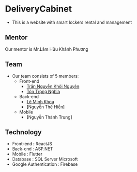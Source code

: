 # DeliveryCabinet
- This is a website with smart lockers rental and management

## Mentor
Our mentor is Mr.Lâm Hữu Khánh Phương

## Team
- Our team consists of 5 members:
	- Front-end
		- [Trần Nguyễn Khôi Nguyên](https://github.com/nguyentnk353)
		- [Tôn Trọng Nghĩa](https://github.com/keru01)
	- Back-end
		- [Lê Minh Khoa](https://github.com/lmk-kuroshi)
		- [Nguyễn Thế Hiển]
	- Mobile
		- [Nguyễn Thành Trung]

## Technology
- Front-end : ReactJS
- Back-end : ASP.NET
- Mobile : Flutter
- Database : SQL Server Microsoft
- Google Authentication : Firebase
